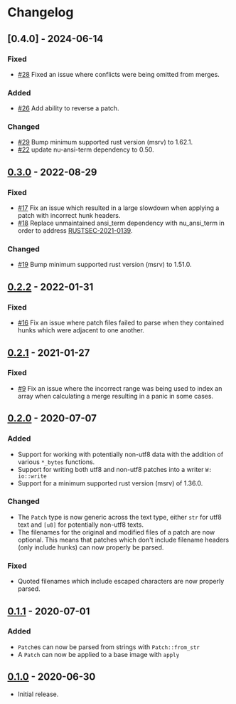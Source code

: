 # Changelog

## [0.4.0] - 2024-06-14

### Fixed
- [#28](https://github.com/bmwill/diffy/issues/28) Fixed an issue where
  conflicts were being omitted from merges.

### Added
- [#26](https://github.com/bmwill/diffy/pull/26) Add ability to reverse a
  patch.

### Changed
- [#29](https://github.com/bmwill/diffy/pull/29) Bump minimum supported rust
  version (msrv) to 1.62.1.
- [#22](https://github.com/bmwill/diffy/pull/22) update nu-ansi-term dependency
  to 0.50.

## [0.3.0] - 2022-08-29

### Fixed
- [#17](https://github.com/bmwill/diffy/issues/17) Fix an issue which resulted
  in a large slowdown when applying a patch with incorrect hunk headers.
- [#18](https://github.com/bmwill/diffy/pull/18) Replace unmaintained ansi_term
  dependency with nu_ansi_term in order to address
  [RUSTSEC-2021-0139](https://rustsec.org/advisories/RUSTSEC-2021-0139).

### Changed
- [#19](https://github.com/bmwill/diffy/pull/19) Bump minimum supported rust
  version (msrv) to 1.51.0.

## [0.2.2] - 2022-01-31

### Fixed
- [#16](https://github.com/bmwill/diffy/issues/16) Fix an issue where patch
  files failed to parse when they contained hunks which were adjacent to one
  another.

## [0.2.1] - 2021-01-27

### Fixed
- [#9](https://github.com/bmwill/diffy/issues/9) Fix an issue where the incorrect
  range was being used to index an array when calculating a merge resulting in a
  panic in some cases.

## [0.2.0] - 2020-07-07
### Added
- Support for working with potentially non-utf8 data with the addition of
  various `*_bytes` functions.
- Support for writing both utf8 and non-utf8 patches into a writer `W: io::write`
- Support for a minimum supported rust version (msrv) of 1.36.0.

### Changed
- The `Patch` type is now generic across the text type, either `str` for utf8
  text and `[u8]` for potentially non-utf8 texts.
- The filenames for the original and modified files of a patch are now
  optional. This means that patches which don't include filename headers
  (only include hunks) can now properly be parsed.

### Fixed
- Quoted filenames which include escaped characters are now properly parsed.

## [0.1.1] - 2020-07-01
### Added
- `Patch`es can now be parsed from strings with `Patch::from_str`
- A `Patch` can now be applied to a base image with `apply`

## [0.1.0] - 2020-06-30
- Initial release.

[0.3.0]: https://github.com/bmwill/diffy/releases/tag/0.3.0
[0.2.2]: https://github.com/bmwill/diffy/releases/tag/0.2.2
[0.2.1]: https://github.com/bmwill/diffy/releases/tag/0.2.1
[0.2.0]: https://github.com/bmwill/diffy/releases/tag/0.2.0
[0.1.1]: https://github.com/bmwill/diffy/releases/tag/0.1.1
[0.1.0]: https://github.com/bmwill/diffy/releases/tag/0.1.0
